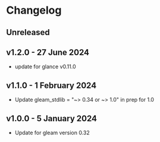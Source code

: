 # Changelog

## Unreleased

## v1.2.0 - 27 June 2024
- update for glance v0.11.0

## v1.1.0 - 1 February 2024
- Update gleam_stdlib = "~> 0.34 or ~> 1.0" in prep for 1.0

## v1.0.0 - 5 January 2024
- Update for gleam version 0.32